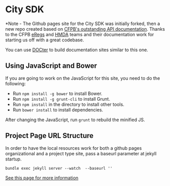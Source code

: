 City SDK
====================

*Note - The Github pages site for the City SDK was initially forked, then a new repo created based on [CFPB's outstanding API documentation](https://github.com/cfpb/api).  Thanks to the CFPB [eRegs](https://github.com/cfpb/regulations-core) and [HMDA](https://github.com/cfpb/api) teams and their documentation work for starting us off with a great codebase.

You can use [DOCter](https://github.com/cfpb/DOCter) to build documentation sites similar to this one.

## Using JavaScript and Bower

If you are going to work on the JavaScript for this site, you need to do the following:

* Run `npm install -g bower` to install Bower.
* Run `npm install -g grunt-cli` to install Grunt.
* Run `npm install` in the directory to install other tools.
* Run `bower install` to install dependencies.

After changing the JavaScript, run `grunt` to rebuild the minified JS.

## Project Page URL Structure
In order to have the local resources work for both a github pages organizational and a project type site, pass a baseurl parameter at jekyll startup.

```
bundle exec jekyll server --watch  --baseurl ''
```

[See this page for more information](http://jekyllrb.com/docs/github-pages/#project-page-url-structure)
